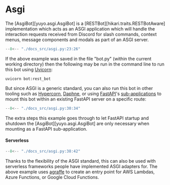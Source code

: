 # Asgi

The [AsgiBot][yuyo.asgi.AsgiBot] is a [RESTBot][hikari.traits.RESTBotAware]
implementation which acts as an ASGI application which will handle the
interaction requests received from Discord for slash commands, context menus,
message components and modals as part of an ASGI server.

```py
--8<-- "./docs_src/asgi.py:23:26"
```

If the above example was saved in the file "bot.py"
(within the current working directory) then the following may be run in the command
line to run this bot using [Uvicorn](https://www.uvicorn.org/):

```
uvicorn bot:rest_bot
```

But since ASGI is a generic standard, you can also run this bot in other
tooling such as [Hypercorn](https://pgjones.gitlab.io/hypercorn/),
[Daphne](https://github.com/django/daphne),
or using [FastAPI](https://fastapi.tiangolo.com/)'s
[sub-applications](https://fastapi.tiangolo.com/advanced/sub-applications/)
to mount this bot within an existing FastAPI server on a specific route:

```py
--8<-- "./docs_src/asgi.py:30:34"
```

The extra steps this example goes through to let FastAPI startup and shutdown
the [AsgiBot][yuyo.asgi.AsgiBot] are only necessary when mounting as a FastAPI
sub-application.

#### Serverless

```py
--8<-- "./docs_src/asgi.py:38:42"
```

Thanks to the flexibility of the ASGI standard, this can also be used with
serverless frameworks people have implemented ASGI adapters for. The above
example uses [agraffe](https://pypi.org/project/agraffe/) to create an entry
point for AWS Lambdas, Azure Functions, or Google Cloud Functions.

